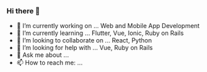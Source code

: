 ### Hi there 👋

- 🔭 I’m currently working on ... Web and Mobile App Development
- 🌱 I’m currently learning ... Flutter, Vue, Ionic, Ruby on Rails
- 👯 I’m looking to collaborate on ... React, Python
- 🤔 I’m looking for help with ... Vue, Ruby on Rails
- 💬 Ask me about ...
- 📫 How to reach me: ...

